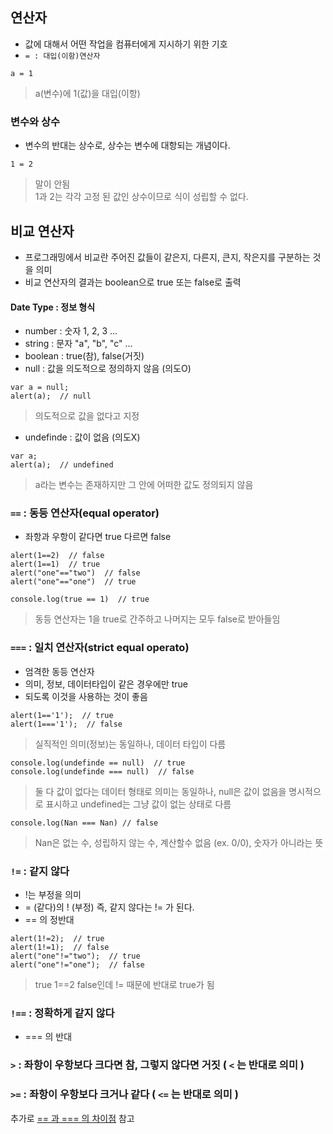 ## 연산자
- 값에 대해서 어떤 작업을 컴퓨터에게 지시하기 위한 기호
- `= : 대입(이항)연산자`
```
a = 1
```
> a(변수)에 1(값)을 대입(이항)

### 변수와 상수
- 변수의 반대는 상수로, 상수는 변수에 대항되는 개념이다.
```
1 = 2
```
> 말이 안됨<br/>1과 2는 각각 고정 된 값인 상수이므로 식이 성립할 수 없다.


## 비교 연산자
- 프로그래밍에서 비교란 주어진 값들이 같은지, 다른지, 큰지, 작은지를 구분하는 것을 의미
- 비교 연산자의 결과는 boolean으로 true 또는 false로 출력


#### Date Type : 정보 형식
- number : 숫자 1, 2, 3 ...
- string : 문자 "a", "b", "c" ...
- boolean : true(참), false(거짓)
- null : 값을 의도적으로 정의하지 않음 (의도O)
```
var a = null;
alert(a);  // null
```
> 의도적으로 값을 없다고 지정

- undefinde : 값이 없음 (의도X)
```
var a;
alert(a);  // undefined
```
> a라는 변수는 존재하지만 그 안에 어떠한 값도 정의되지 않음



### `==` : 동등 연산자(equal operator)
- 좌항과 우항이 같다면 true 다르면 false
```
alert(1==2)  // false
alert(1==1)  // true
alert("one"=="two")  // false 
alert("one"=="one")  // true
```
```
console.log(true == 1)  // true 
```
> 동등 연산자는 1을 true로 간주하고 나머지는 모두 false로 받아들임


### `===` : 일치 연산자(strict equal operato)
- 엄격한 동등 연산자
- 의미, 정보, 데이터타입이 같은 경우에만 true
- 되도록 이것을 사용하는 것이 좋음
```
alert(1=='1');  // true
alert(1==='1');  // false
```
> 실직적인 의미(정보)는 동일하나, 데이터 타입이 다름

```
console.log(undefinde == null)  // true
console.log(undefinde === null)	 // false
```
> 둘 다 값이 없다는 데이터 형태로 의미는 동일하나, null은 값이 없음을 명시적으로 표시하고 undefined는 그냥 값이 없는 상태로 다름

```
console.log(Nan === Nan) // false
```
> Nan은 없는 수, 성립하지 않는 수, 계산할수 없음 (ex. 0/0), 숫자가 아니라는 뜻

### `!=` : 같지 않다
- !는 부정을 의미
- = (같다)의 ! (부정) 즉, 같지 않다는 != 가 된다.
- == 의 정반대
```
alert(1!=2);  // true
alert(1!=1);  // false
alert("one"!="two");  // true
alert("one"!="one");  // false
```
> true 1==2 false인데 != 때문에 반대로 true가 됨
	
### `!==` : 정확하게 같지 않다
- === 의 반대

### `>` : 좌항이 우항보다 크다면 참, 그렇지 않다면 거짓 ( `<` 는 반대로 의미 )

### `>=` : 좌항이 우항보다 크거나 같다 ( `<=` 는 반대로 의미 )

추가로 [== 과 === 의 차이점](https://dorey.github.io/JavaScript-Equality-Table/) 참고
